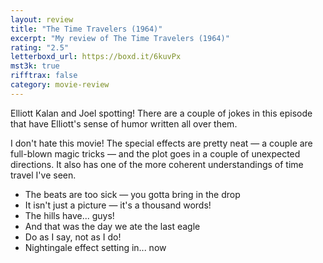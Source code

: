 ```yaml
---
layout: review
title: "The Time Travelers (1964)"
excerpt: "My review of The Time Travelers (1964)"
rating: "2.5"
letterboxd_url: https://boxd.it/6kuvPx
mst3k: true
rifftrax: false
category: movie-review
---
```


Elliott Kalan and Joel spotting! There are a couple of jokes in this episode that have Elliott's sense of humor written all over them.

I don't hate this movie! The special effects are pretty neat — a couple are full-blown magic tricks — and the plot goes in a couple of unexpected directions. It also has one of the more coherent understandings of time travel I've seen.

- The beats are too sick — you gotta bring in the drop
- It isn't just a picture — it's a thousand words!
- The hills have... guys!
- And that was the day we ate the last eagle
- Do as I say, not as I do!
- Nightingale effect setting in... now
